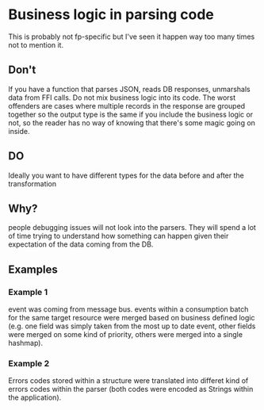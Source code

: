 
# Business logic in parsing code

This is probably not fp-specific but I've seen it happen way too many times not to mention it.

## Don't

If you have a function that parses JSON, reads DB responses, unmarshals data from FFI calls. Do not mix business logic into its code.
The worst offenders are cases where multiple records in the response are grouped together so the output type is the same if you include the business logic or not, so the reader has no way of knowing that there's some magic going on inside.

## DO

Ideally you want to have different types for the data before and after the transformation

## Why?

people debugging issues will not look into the parsers. They will spend a lot of time trying to understand how something can happen given their expectation of the data coming from the DB.

## Examples

### Example 1

event was coming from message bus. events within a consumption batch for the same target resource were merged based on business defined logic (e.g. one field was simply taken from the most up to date event, other fields were merged on some kind of priority, others were merged into a single hashmap).

### Example 2

Errors codes stored within a structure were translated into differet kind of errors codes within the parser (both codes were encoded as Strings within the application).
